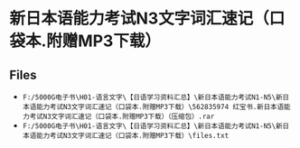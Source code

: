 # 新日本语能力考试N3文字词汇速记（口袋本.附赠MP3下载）

## Files

- `F:/5000G电子书\H01-语言文字\【日语学习资料汇总】\新日本语能力考试N1-N5\新日本语能力考试N3文字词汇速记（口袋本.附赠MP3下载）\562835974 红宝书.新日本语能力考试N3文字词汇速记（口袋本.附赠MP3下载）（压缩包）.rar`
- `F:/5000G电子书\H01-语言文字\【日语学习资料汇总】\新日本语能力考试N1-N5\新日本语能力考试N3文字词汇速记（口袋本.附赠MP3下载）\files.txt`
